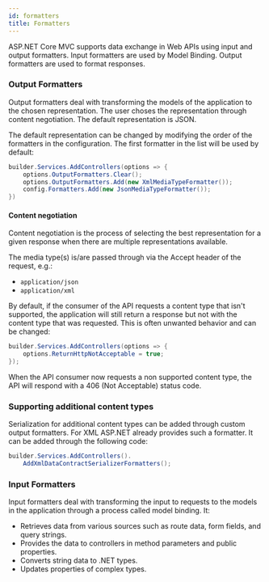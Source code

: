 ```yaml
---
id: formatters
title: Formatters
---
```


ASP.NET Core MVC supports data exchange in Web APIs using input and output formatters. Input formatters are used by Model Binding. Output formatters are used to format responses.

### Output Formatters

Output formatters deal with transforming the models of the application to the chosen representation. The user choses the representation through content negotiation. The default representation is JSON.

The default representation can be changed by modifying the order of the formatters in the configuration. The first formatter in the list will be used by default:

```csharp
builder.Services.AddControllers(options => {
    options.OutputFormatters.Clear();
    options.OutputFormatters.Add(new XmlMediaTypeFormatter());
    config.Formatters.Add(new JsonMediaTypeFormatter());
})
```

#### Content negotiation

Content negotiation is the process of selecting the best representation for a given response when there are multiple representations available.

The media type(s) is/are passed through via the Accept header of the request, e.g.:

- `application/json`
- `application/xml`

By default, if the consumer of the API requests a content type that isn't supported, the application will still return a response but not with the content type that was requested. This is often unwanted behavior and can be changed:

```csharp
builder.Services.AddControllers(options => {
    options.ReturnHttpNotAcceptable = true;
});
```

When the API consumer now requests a non supported content type, the API will respond with a 406 (Not Acceptable) status code.

### Supporting additional content types

Serialization for additional content types can be added through custom output formatters. For XML ASP.NET already provides such a formatter. It can be added through the following code:

```csharp
builder.Services.AddControllers().
    AddXmlDataContractSerializerFormatters();
```

### Input Formatters

Input formatters deal with transforming the input to requests to the models in the application through a process called model binding. It:

- Retrieves data from various sources such as route data, form fields, and query strings.
- Provides the data to controllers in method parameters and public properties.
- Converts string data to .NET types.
- Updates properties of complex types.
